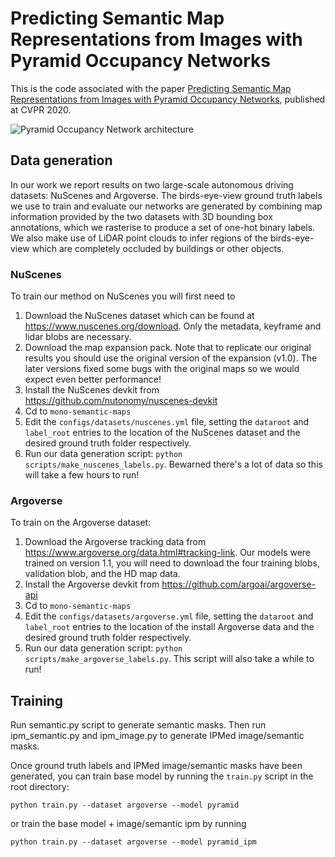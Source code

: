 # Predicting Semantic Map Representations from Images with Pyramid Occupancy Networks

This is the code associated with the paper [Predicting Semantic Map Representations from Images with Pyramid Occupancy Networks](https://arxiv.org/pdf/2003.13402.pdf), published at CVPR 2020.

![Pyramid Occupancy Network architecture](architecture.png)

## Data generation
In our work we report results on two large-scale autonomous driving datasets: NuScenes and Argoverse. The birds-eye-view ground truth labels we use to train and evaluate our networks are generated by combining map information provided by the two datasets with 3D bounding box annotations, which we rasterise to produce a set of one-hot binary labels. We also make use of LiDAR point clouds to infer regions of the birds-eye-view which are completely occluded by buildings or other objects.

### NuScenes
To train our method on NuScenes you will first need to
1. Download the NuScenes dataset which can be found at https://www.nuscenes.org/download. Only the metadata, keyframe and lidar blobs are necessary. 
2. Download the map expansion pack. Note that to replicate our original results you should use the original version of the expansion (v1.0). The later versions fixed some bugs with the original maps so we would expect even better performance!
3. Install the NuScenes devkit from https://github.com/nutonomy/nuscenes-devkit
4. Cd to `mono-semantic-maps`
5. Edit the `configs/datasets/nuscenes.yml` file, setting the `dataroot` and `label_root` entries to the location of the NuScenes dataset and the desired ground truth folder respectively.
6. Run our data generation script: `python scripts/make_nuscenes_labels.py`. Bewarned there's a lot of data so this will take a few hours to run! 

### Argoverse
To train on the Argoverse dataset:
1. Download the Argoverse tracking data from https://www.argoverse.org/data.html#tracking-link. Our models were trained on version 1.1, you will need to download the four training blobs, validation blob, and the HD map data.
2. Install the Argoverse devkit from https://github.com/argoai/argoverse-api
3. Cd to `mono-semantic-maps`
5. Edit the `configs/datasets/argoverse.yml` file, setting the `dataroot` and `label_root` entries to the location of the install Argoverse data and the desired ground truth folder respectively.
5. Run our data generation script: `python scripts/make_argoverse_labels.py`. This script will also take a while to run! 


## Training
Run semantic.py script to generate semantic masks. Then run ipm_semantic.py and ipm_image.py to generate IPMed image/semantic masks.

Once ground truth labels and IPMed image/semantic masks have been generated, you can train base model by running the `train.py` script in the root directory: 
```
python train.py --dataset argoverse --model pyramid
```
or train the base model + image/semantic ipm by running 
```
python train.py --dataset argoverse --model pyramid_ipm
```

